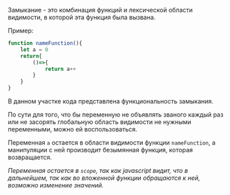 Замыкание - это комбинация функций и лексической области видимости, в которой эта функция была вызвана.

Пример:
```javascript
function nameFunction(){
	let a = 0
	return{
		()=>{
			return a++
		}
	}
}
```

В данном участке кода представлена функциональность замыкания.

По сути для того, что бы переменную не объявлять званого каждый раз или не засорять глобальную область видимости не нужными переменными, можно ей воспользоваться.

Переменная `a` остается в области видимости функции `nameFunction`, а манипуляции с ней производит безымянная функция, которая возвращается.

*Переменная остается в `scope`, так как javascript видит, что в дальнейшем, так как во вложенной функции обращаются к ней, возможно изменение значений.*